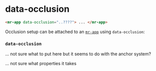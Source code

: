 # data-occlusion

```html
<mr-app data-occlusion="..????"> ... </mr-app>
```

Occlusion setup can be attached to an [`mr-app`](/docs/mr-app) using `data-occlusion`:

### `data-occlusion`

... not sure what to put here but it seems to do with the anchor system?

... not sure what properties it takes
